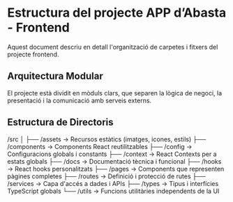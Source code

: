 # Estructura del projecte APP d’Abasta - Frontend

Aquest document descriu en detall l'organització de carpetes i fitxers del projecte frontend.

## Arquitectura Modular

El projecte està dividit en mòduls clars, que separen la lògica de negoci, la presentació i la comunicació amb serveis externs. 

## Estructura de Directoris

/src
│
├── /assets → Recursos estàtics (imatges, icones, estils)
├── /components → Components React reutilitzables
├── /config → Configuracions globals i constants
├── /context → React Contexts per a estats globals
├── /docs → Documentació tècnica i funcional
├── /hooks → React hooks personalitzats
├── /pages → Components que representen pàgines completes
├── /routes → Definició i protecció de rutes
├── /services → Capa d'accés a dades i APIs
├── /types → Tipus i interfícies TypeScript globals
└── /utils → Funcions utilitàries independents de la UI

